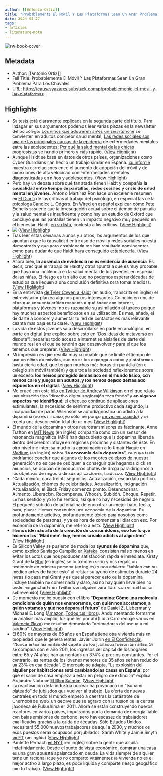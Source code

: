 ```yaml
---
author: [[Antonio Ortiz]]
title: "Probablemente El Móvil Y Las Plataformas Sean Un Gran Problema Para Los Chavales"
date: 2024-05-27
tags: 
- articles
- literature-note
---
```

![rw-book-cover](https://substackcdn.com/image/fetch/f_auto,q_auto:good,fl_progressive:steep/https%3A%2F%2Fsubstack-post-media.s3.amazonaws.com%2Fpublic%2Fimages%2F85875278-7b99-42a6-b524-2f53cfac4e35_1456x816.png)

## Metadata
- Author: [[Antonio Ortiz]]
- Full Title: Probablemente El Móvil Y Las Plataformas Sean Un Gran Problema Para Los Chavales
- URL: https://causasyazares.substack.com/p/probablemente-el-movil-y-las-plataformas

## Highlights
- Su tesis está claramente explicada en la segunda parte del título. Para indagar en sus argumentos podemos leer varias piezas en la newsletter del psicólogo: [Los niños que adquieren antes un smartphone](https://www.afterbabel.com/p/sapien-smartphone-report) se convierten en adultos con peor salud mental; [Las redes sociales son una de las principales causas de la epidemia](https://www.afterbabel.com/p/social-media-mental-illness-epidemic) de enfermedades mentales entre las adolescentes; [Por qué la salud mental de las chicas](https://www.afterbabel.com/p/mental-health-liberal-girls) progresistas se hundió primero y más rápido. ([View Highlight](https://read.readwise.io/read/01hyxsq0mkcg9qmx78szqs64dk))
- Aunque Haidt se basa en datos de otros países, organizaciones como Cyber Guardians han hecho un trabajo similar en España. [Su informe](https://www.cyber-guardians.org/wp-content/uploads/2024/04/CyberGuardians_Research_Briefing_2024.pdf) muestra correlaciones entre el aumento de adopción del móvil y de conexiones de alta velocidad con enfermedades mentales diagnosticadas en niños y adolescentes. ([View Highlight](https://read.readwise.io/read/01hyxsq5zpvvr895r207p70jj4))
- Pero hay un debate sobre qué tan atada tienen Haidt y compañía **la causalidad entre tiempo de pantallas, redes sociales y crisis de salud mental en jóvenes**. Antonio Martínez Ron hace un excelente resumen en [El Diario](https://www.eldiario.es/sociedad/han-arruinado-moviles-salud-mental-jovenes-ciencia-busca-explicaciones-problema-universal_1_11300874.html) de las críticas al trabajo del psicólogo, en especial las de la psicóloga Candice L. Odgers. En [Wired en español](https://es.wired.com/articulos/seguimos-sin-acuerdo-sobre-efecto-uso-de-pantallas-en-ninos) explican cómo Pete Etchells sostiene que la investigación actual sobre el tiempo de pantalla y la salud mental es insuficiente y como hay un estudio de Oxford que concluyó que las pantallas tienen un impacto negativo muy pequeño en el bienestar. Haidt, [en su lista](https://www.afterbabel.com/p/phone-based-childhood-cause-epidemic), contesta a los críticos. ([View Highlight](https://read.readwise.io/read/01hyxsqg199kak3h7ppr929tgc))
- ![](https://substackcdn.com/image/fetch/w_1456,c_limit,f_auto,q_auto:good,fl_progressive:steep/https%3A%2F%2Fsubstack-post-media.s3.amazonaws.com%2Fpublic%2Fimages%2F79688d22-b4d0-43f8-b4da-c0dc643b4237_1382x1128.png) ([View Highlight](https://read.readwise.io/read/01hyxsqs0m95bge53dbp7ek4cs))
- Tras leer estas semanas a unos y a otros, los argumentos de los que apuntan a que la causalidad entre uso de móvil y redes sociales no está demostrada y que para establecerla me han resultado convincentes como para dudar de que Haidt haya conseguido establecerla. ([View Highlight](https://read.readwise.io/read/01hyxsr1k9pjwhv1620td3t1ew))
- Ahora bien, **la ausencia de evidencia no es evidencia de ausencia**. Es decir, creo que el trabajo de Haidt y otros apunta a que es muy probable que haya una incidencia en la salud mental de los jóvenes, en especial de las niñas. El riesgo es tan alto que no podemos esperar décadas de estudios que lleguen a una conclusión definitiva para tomar medidas. ([View Highlight](https://read.readwise.io/read/01hyxsr80g2qjq0bhd5dmkdgkf))
- En la entrevista [de Tyler Cowen a Haidt](https://conversationswithtyler.com/episodes/jonathan-haidt-anxious-generation/) (en audio, transcrita en inglés) el entrevistador plantea algunos puntos interesantes. Coincido en uno de ellos que encuento crítico respecto a qué hacer con internet, plataformas y jóvenes: no es razonable su asimilación al tabaco porque hay muchos aspectos beneficiosos en su utilización. Es más, añado, el de darte a conocer y aumentar tu red de contactos es más relevante cuanta más baja es tu clase. ([View Highlight](https://read.readwise.io/read/01hyxsrrarbb9w4ba70rgczmnf))
- La vida de estos jóvenes va a desarrollarse en parte en analógico, en parte en digital (me explico sobre esto en “[Dos ideas de metaverso en disputa](https://www.error500.net/p/dos-ideas-de-metaverso-en-disputa)”): negarles todo acceso a internet es aislarles de parte del mundo real en el que se tendrán que desenvolver y para el que los tenemos que preparar. ([View Highlight](https://read.readwise.io/read/01hyxss3gmq48cvp853mf47dx8))
- Mi impresión es que resulta muy razonable que se limite el tiempo de uso en niños de móviles, que no se les exponga a redes y plataformas hasta cierta edad, que tengan muchas más horas sin pantalla (en el colegio sin móvil también) y que toda la sociedad reflexionemos sobre un exceso: **los hemos protegido demasiado en el mundo físico, con menos calle y juegos sin adultos, y los hemos dejado demasiado expuestos en el digital**. ([View Highlight](https://read.readwise.io/read/01hyxssec89c65bwmrr9yp79mh))
- Me crucé con este [hilo en Twitter de Andrew Wilkinson](https://x.com/awilkinson/status/1445749683003949068) en el que relata una situación tipo “directivo digital anglosajón toca fondo” y **en algunos aspectos me identifiqué**: el chequeo continuo de aplicaciones estimulantes, la necesidad de sentirme productivo cada segundo, la incapacidad de parar. Wilkinson se autodiagnostica un adicto a la dopamina (no es mi caso, yo sólo me pongo [de vez en cuando](https://www.youtube.com/watch?utm_campaign=Causas%20y%20Azares&utm_medium=email&utm_source=Revue%20newsletter&v=brcM2bRfr_0)) y se receta una desconexión total de un mes ([View Highlight](https://read.readwise.io/read/01hyxstbfwb4chp4j9m6g31swm))
- El mundo de la dopamina y otros neurotransmisores es fascinante. Anne Trafton en [MIT News](https://news.mit.edu/2020/dopamine-brain-activity-mri-0401?utm_campaign=Causas%20y%20Azares&utm_medium=email&utm_source=Revue%20newsletter) (en inglés) compartía como con un sensor de resonancia magnética (MRI) han descubierto que la dopamina liberada dentro del cerebro influye en regiones próximas y distantes de éste. En otro nivel me interesa mucho la aproximación a lo Umair Haque en [Medium](https://eand.co/the-dopamine-economy-336b239272ef?utm_campaign=Causas%20y%20Azares&utm_medium=email&utm_source=Revue%20newsletter) (en inglés) sobre “**la economía de la dopamina**”, de cuya tesis podríamos concluir que algunos de los mejores cerebros de nuestra generación no es que se dediquen a conseguir que hagamos click en anuncios, se ocupan de producirnos chutes de droga para dirigirnos a los objetivos de negocio de sus aplicaciones, traduzco: ([View Highlight](https://read.readwise.io/read/01hyxsv1jwfx227h6svgeq8q4q))
- “Cada minuto, cada treinta segundos. Actualización, escándalo político. Actualización, chismes de celebridades. Actualización, indignación. Actualización, el Black Friday comienza pronto. Desencadenar. Aumento. Liberación. Recompensa. Whoosh. Subidón. Choque. Repetir. Lo has sentido y yo lo he sentido, así que no hay necesidad de negarlo. El pequeño subidón de adrenalina de encontrar un mejor trato, fecha, hora, placer. Hemos construido una economía de la dopamina. Es profundamente adictivo, profundamente tóxico para nosotros como sociedades de personas, y ya es hora de comenzar a lidiar con eso. Por economía de la dopamina, me refiero a esto. ([View Highlight](https://read.readwise.io/read/01hyxsvpeqqdg657qhdm3831qx))
- **Hemos ido más allá de la creación de consumidores, eso fue lo que hicieron los ‘'Mad men’: hoy, hemos creado adictos al algoritmo**”. ([View Highlight](https://read.readwise.io/read/01hyxsvm6jh6nkmmwz1254qnbb))
- En Silicon Valley se pusieron de moda los **ayunos de dopamina** que, como explicó Santiago Campillo en [Xataka](https://www.xataka.com/medicina-y-salud/ayunos-dopamina-que-dice-ciencia-moda-silicon-valley-que-limita-exceso-placer?utm_campaign=Causas%20y%20Azares&utm_medium=email&utm_source=Revue%20newsletter), consisten más o menos en evitar los actos que nos producen satisfacción rápida e inmediata. Kirsty Grant de la [Bbc](https://www.bbc.com/news/newsbeat-50834914?utm_campaign=Causas%20y%20Azares&utm_medium=email&utm_source=Revue%20newsletter) (en inglés) se lo tomó en serio y nos regaló un testimonio en primera persona (en inglés) y nos advierte “hablen con su médico antes de hacer esto” al relatar su ayuno de estímulos durante 24 horas (lo pasa mal Grant y es que al parecer esto de la dopamina incluye también no comer nada y claro, así no hay quien lleve bien no poder engancharte en Twitter con alguien para lidiar con el mal humor sobrevenido) ([View Highlight](https://read.readwise.io/read/01hyxswe6cgxnxg2yh657xr9jd))
- De momento me he puesto con el libro “**Dopamina: Cómo una molécula condiciona de quién nos enamoramos, con quién nos acostamos, a quién votamos y qué nos depara el futuro**” de Daniel Z. Lieberman y Michael E. Long ([Amazon](https://twitter.com/AzaresyC/status/1447085761061429248?utm_campaign=Causas%20y%20Azares&utm_medium=email&utm_source=Revue%20newsletter), [Todos tus libros](https://www.todostuslibros.com/autor/lieberman-daniel-z-long-michael-e?utm_campaign=Causas%20y%20Azares&utm_medium=email&utm_source=Revue%20newsletter)). Ando intentando formarme un análisis más amplio, los que leo por ahí (Lidia Caro recoge varios en [Valencia Plaza](https://valenciaplaza.com/tu-dopamina-les-hara-ricos-apuntes-sobre-el-libre-mercado-de-la-atencion?utm_campaign=Causas%20y%20Azares&utm_medium=email&utm_source=Revue%20newsletter)) me resultan demasiado “arrimadores del ascua a mi sardina”. ([View Highlight](https://read.readwise.io/read/01hyxsx6azg4jpz8wa0dap7sye))
- El 60% de mayores de 65 años en España tiene otra vivienda más en propiedad, que le genera rentas. Javier Jorrín [en El Confidencial](https://www.elconfidencial.com/economia/2024-05-18/rentas-del-capital-jubilados-mayores-65-anos_3885341/?utm_source=share-article&utm_medium=copy-link&utm_campaign=1). “Nunca antes las rentas del capital de los jubilados fueron tan altas. Si se compara con el año 2011, los ingresos del capital de los hogares entre 65 y 74 años han aumentado un 374% a precios constantes. Por el contrario, las rentas de los jóvenes menores de 35 años se han reducido un 23% en esa década”. El mercado se adapta, “La explosión del a**lquiler por habitaciones está cambiando las casas en España**: por qué el salón de casa empieza a estar en peligro de extinción” explica Alejandro Nieto en [El Blog Salmón](https://www.elblogsalmon.com/entorno/explosion-alquiler-habitaciones-esta-cambiando-casas-espana-que-salon-casa-empieza-a-estar-peligro-extincion). ([View Highlight](https://read.readwise.io/read/01hyxsy177zsya7t0b3vwcxvbb))
- La reactivación de la industria nuclear ha provocado un "tsunami plateado" de jubilados que vuelven al trabajo. La oferta de nuevas centrales en todo el mundo empezó a caer tras la catástrofe de Chernóbil de 1986, un declive que se agravó con la fusión de la central japonesa de Fukushima en 2011. Ahora se están construyendo nuevos reactores en varios países, impulsados por la demanda de energía fiable con bajas emisiones de carbono, pero hay escasez de trabajadores cualificados gracias a la caída de décadas. Sólo Estados Unidos necesitará 55.000 nuevos trabajadores de aquí a 2030, y muchos de esos puestos serán ocupados por jubilados. Sarah White y Jamie Smyth [en FT](https://archive.ph/qHpfG) (en inglés) ([View Highlight](https://read.readwise.io/read/01hyxt04bwtby3s5x0p2xwwyhh))
- Paulette Perhach [en NYT](https://archive.ph/yvxLU) (en inglés) sobre la gente que alquila indefinidamente. Desde el punto de vista económico, comprar una casa es una gran apuesta apalancado en deuda. La vida siempre de alquiler tiene un racional (que yo no comparto vitalmente): la vivienda no es el mejor activo a largo plazo, es poco líquida y comparte riesgo geográfico con tu trabajo. ([View Highlight](https://read.readwise.io/read/01hyxt0zae4y8htekq6ehzb72h))
